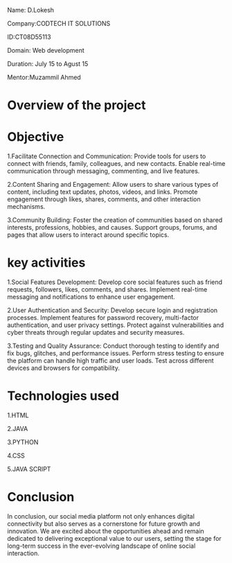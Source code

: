 Name: D.Lokesh

Company:CODTECH IT SOLUTIONS

ID:CT08D55113

Domain: Web development

Duration: July 15 to Agust 15

Mentor:Muzammil Ahmed

# Overview of the project
# Objective 
1.Facilitate Connection and Communication:
Provide tools for users to connect with friends, family, colleagues, and new contacts.
Enable real-time communication through messaging, commenting, and live features.

2.Content Sharing and Engagement:
Allow users to share various types of content, including text updates, photos, videos, and links.
Promote engagement through likes, shares, comments, and other interaction mechanisms.

3.Community Building:
Foster the creation of communities based on shared interests, professions, hobbies, and causes.
Support groups, forums, and pages that allow users to interact around specific topics.

# key activities
1.Social Features Development:
Develop core social features such as friend requests, followers, likes, comments, and shares.
Implement real-time messaging and notifications to enhance user engagement.

2.User Authentication and Security:
Develop secure login and registration processes.
Implement features for password recovery, multi-factor authentication, and user privacy settings.
Protect against vulnerabilities and cyber threats through regular updates and security measures.

3.Testing and Quality Assurance:
Conduct thorough testing to identify and fix bugs, glitches, and performance issues.
Perform stress testing to ensure the platform can handle high traffic and user loads.
Test across different devices and browsers for compatibility.

# Technologies used
1.HTML

2.JAVA

3.PYTHON

4.CSS

5.JAVA SCRIPT

# Conclusion

In conclusion, our social media platform not only enhances digital connectivity but also serves as a cornerstone for future growth and innovation. We are excited about the opportunities ahead and remain dedicated to delivering exceptional value to our users, setting the stage for long-term success in the ever-evolving landscape of online social interaction.

